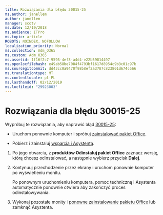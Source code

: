 ```yaml
---
title: Rozwiązania dla błędu 30015-25
ms.author: janellem
author: janellem
manager: scotv
ms.date: 12/19/2018
ms.audience: ITPro
ms.topic: article
ROBOTS: NOINDEX, NOFOLLOW
localization_priority: Normal
ms.collection: Adm_O365
ms.custom: Adm_O365
ms.assetid: 1f16f2c7-9593-4ef3-a4d4-e22b59814497
ms.openlocfilehash: e49ab58be7084f4703bf1617d8954c9b3c01c97b
ms.sourcegitcommit: dd43cc0a9470f98b8ef2a3787c823801d674c666
ms.translationtype: MT
ms.contentlocale: pl-PL
ms.lasthandoff: 02/12/2019
ms.locfileid: "29923003"
---
```

# <a name="solutions-for-error-30015-25"></a>Rozwiązania dla błędu 30015-25

Wypróbuj te rozwiązania, aby naprawić błąd [30015-25](https://support.office.com/article/d5df89a9-0507-4b4c-92f9-22f457e630aa?wt.mc_id=Alchemy_ClientDIA):
  
- Uruchom ponownie komputer i spróbuj [zainstalować pakiet Office](https://portal.office.com/OLS/MySoftware.aspx).
    
- Pobierz i zainstaluj [wsparcia i Asystenta](https://aka.ms/SARA-OfficeUninstall-Alchemy).
    
1. Po jego otwarciu, z **produktów Odinstaluj pakiet Office** zaznacz wersję, którą chcesz odinstalować, a następnie wybierz przycisk **Dalej**. 
    
2. Kontynuuj przechodzenie przez ekrany i uruchom ponownie komputer po wyświetleniu monitu.
    
    Po ponownym uruchomieniu komputera, pomoc techniczną i Asystenta automatycznie ponownie otwiera aby zakończyć proces odinstalowywania.
    
3. Wykonaj pozostałe monity i [ponowne zainstalowanie pakietu Office](https://portal.office.com/OLS/MySoftware.aspx) lub zamknąć Asystenta. 
    

